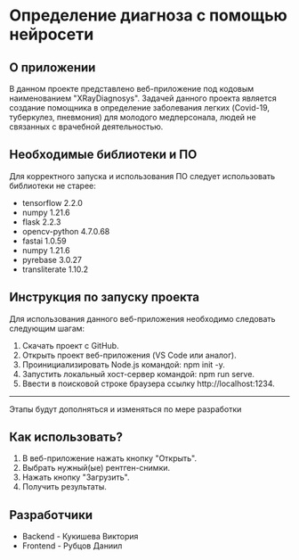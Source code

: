 # Определение диагноза с помощью нейросети
## О приложении
В данном проекте представлено веб-приложение под кодовым наименованием "XRayDiagnosys". 
Задачей данного проекта является создание помощника в определение заболевания легких (Covid-19, туберкулез, пневмония) для молодого медперсонала, людей не связанных с врачебной деятельностью.
## Необходимые библиотеки и ПО
Для корректного запуска и использования ПО следует использовать библиотеки не старее:
* tensorflow 2.2.0
* numpy 1.21.6
* flask 2.2.3
* opencv-python 4.7.0.68
* fastai  1.0.59
* numpy 1.21.6
* pyrebase 3.0.27
* transliterate 1.10.2
## Инструкция по запуску проекта
Для использования данного веб-приложения необходимо следовать следующим шагам:
1) Скачать проект с GitHub.
2) Открыть проект веб-приложения (VS Code или аналог).
3) Проинициализировать Node.js командой: npm init -y.
4) Запустить локальный хост-сервер командой: npm run serve.
5) Ввести в поисковой строке браузера ссылку http://localhost:1234.
***
Этапы будут дополняться и изменяться по мере разработки
## Как использовать?
1) В веб-приложение нажать кнопку "Открыть".
2) Выбрать нужный(ые) рентген-снимки.
3) Нажать кнопку "Загрузить".
4) Получить результаты.
## Разработчики
* Backend - Кукишева Виктория
* Frontend - Рубцов Даниил
